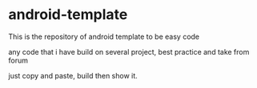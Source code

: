 # android-template

This is the repository of android template to be easy code

any code that i have build on several project, best practice and take from forum

just copy and paste, build then show it.
